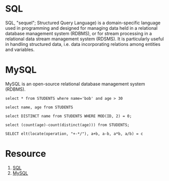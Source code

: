 # SQL
SQL, "sequel"; Structured Query Language) is a domain-specific language used in programming and designed for managing data held in a relational database management system (RDBMS), or for stream processing in a relational data stream management system (RDSMS). It is particularly useful in handling structured data, i.e. data incorporating relations among entities and variables.

# MySQL
MySQL is an open-source relational database management system (RDBMS).





```
select * from STUDENTS where name='bob' and age > 30

select name, age from STUDENTS

select DISTINCT name from STUDENTS WHERE MOD(ID, 2) = 0;

select (count(age)-count(distinct(age))) from STUDENTS;
```

```
SELECT elt(locate(operation, "+-*/"), a+b, a-b, a*b, a/b) = c
```


# Resource
1. [SQL](https://en.wikipedia.org/wiki/SQL)
2.  [MySQL](https://en.wikipedia.org/wiki/MySQL)